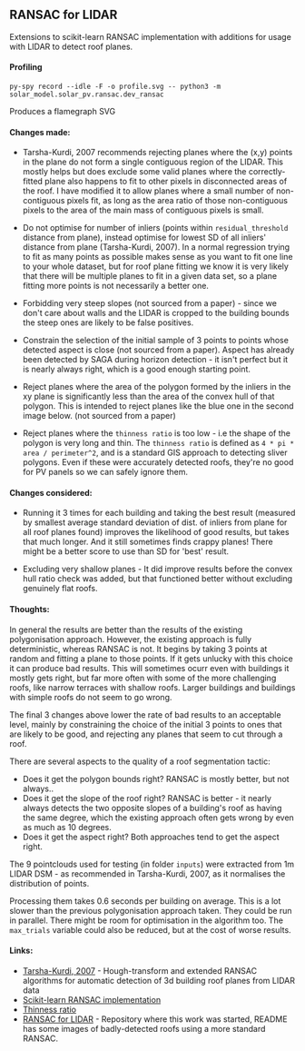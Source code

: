 ## RANSAC for LIDAR 

Extensions to scikit-learn RANSAC implementation with additions for usage with LIDAR to detect roof planes.

#### Profiling

```shell
py-spy record --idle -F -o profile.svg -- python3 -m solar_model.solar_pv.ransac.dev_ransac
```
Produces a flamegraph SVG

#### Changes made:

* Tarsha-Kurdi, 2007 recommends rejecting planes where the (x,y) points in the plane do not form a single contiguous region of the LIDAR. This mostly helps but does exclude some valid planes where the correctly-fitted plane also happens to fit to other pixels in disconnected areas of the roof. I have modified it to allow planes where a small number of non-contiguous pixels fit, as long as the area ratio of those non-contiguous pixels to the area of the main mass of contiguous pixels is small.

* Do not optimise for number of inliers (points within `residual_threshold` distance from plane), instead optimise for lowest SD of all inliers' distance from plane (Tarsha-Kurdi, 2007). In a normal regression trying to fit as many points as possible makes sense as you want to fit one line to your whole dataset, but for roof plane fitting we know it is very likely that there will be multiple planes to fit in a given data set, so a plane fitting more points is not necessarily a better one.

* Forbidding very steep slopes (not sourced from a paper) - since we don't care about walls and the LIDAR is cropped to the building bounds the steep ones are likely to be false positives.

* Constrain the selection of the initial sample of 3 points to points whose detected aspect is close (not sourced from a paper). Aspect has already been detected by SAGA during horizon detection - it isn't perfect but it is nearly always right, which is a good enough starting point.

* Reject planes where the area of the polygon formed by the inliers in the xy plane is significantly less than the area of the convex hull of that polygon. This is intended to reject planes like the blue one in the second image below. (not sourced from a paper)

* Reject planes where the `thinness ratio` is too low - i.e the shape of the polygon is very long and thin. The `thinness ratio` is defined as `4 * pi * area / perimeter^2`, and is a standard GIS approach to detecting sliver polygons. Even if these were accurately detected roofs, they're no good for PV panels so we can safely ignore them.

#### Changes considered:

* Running it 3 times for each building and taking the best result (measured by smallest average standard deviation of dist. of inliers from plane for all roof planes found) improves the likelihood of good results, but takes that much longer. And it still sometimes finds crappy planes! There might be a better score to use than SD for 'best' result.

* Excluding very shallow planes - It did improve results before the convex hull ratio check was added, but that functioned better without excluding genuinely flat roofs.

#### Thoughts:

In general the results are better than the results of the existing polygonisation approach. However, the existing approach is fully deterministic, whereas RANSAC is not. It begins by taking 3 points at random and fitting a plane to those points. If it gets unlucky with this choice it can produce bad results. This will sometimes ocurr even with buildings it mostly gets right, but far more often with some of the more challenging roofs, like narrow terraces with shallow roofs. Larger buildings and buildings with simple roofs do not seem to go wrong.

The final 3 changes above lower the rate of bad results to an acceptable level, mainly by constraining the choice of the initial 3 points to ones that are likely to be good, and rejecting any planes that seem to cut through a roof.

There are several aspects to the quality of a roof segmentation tactic:
* Does it get the polygon bounds right? RANSAC is mostly better, but not always..
* Does it get the slope of the roof right? RANSAC is better - it nearly always detects the two opposite slopes of a building's roof as having the same degree, which the existing approach often gets wrong by even as much as 10 degrees.
* Does it get the aspect right? Both approaches tend to get the aspect right.

The 9 pointclouds used for testing (in folder `inputs`) were extracted from 1m LIDAR DSM - as recommended in Tarsha-Kurdi, 2007, as it normalises the distribution of points.
 
Processing them takes 0.6 seconds per building on average. This is a lot slower than the previous polygonisation approach taken. They could be run in parallel. There might be room for optimisation in the algorithm too. The `max_trials` variable could also be reduced, but at the cost of worse results.

#### Links:

* [Tarsha-Kurdi, 2007](https://www.isprs.org/proceedings/XXXVI/3-W52/final_papers/Tarsha-Kurdi_2007.pdf) - Hough-transform and extended RANSAC algorithms for automatic detection of 3d building roof planes from LIDAR data
* [Scikit-learn RANSAC implementation](https://scikit-learn.org/stable/modules/generated/sklearn.linear_model.RANSACRegressor.html)
* [Thinness ratio](https://gis.stackexchange.com/questions/151939/explanation-of-the-thinness-ratio-formula)
* [RANSAC for LIDAR](https://github.com/cse-bristol/ransac-lidar) - Repository where this work was started, README has some images of badly-detected roofs using a more standard RANSAC.